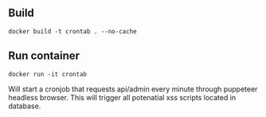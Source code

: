 ## Build

`docker build -t crontab . --no-cache`

## Run container

`docker run -it crontab`

Will start a cronjob that requests api/admin every minute
through puppeteer headless browser. This will trigger all potenatial
xss scripts located in database.
